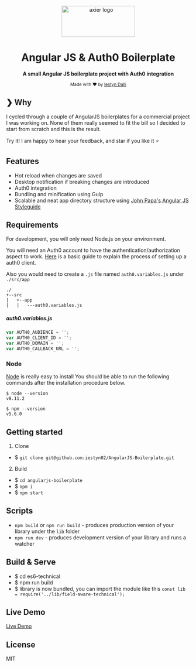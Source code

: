 <p align="center">
  <a href="https://axier.io/">
    <img width="200" height="85" src="https://i.imgur.com/Nevc4Gq.png" alt="axier logo">
  </a>
</p>

<h1 align="center">Angular JS & Auth0 Boilerplate</h1>

<p align="center">
  <b>A small Angular JS boilerplate project with Auth0 integration</b></br>
</p>

<p align="center">
  <sub>Made with ❤️ by <a href="https://www.linkedin.com/in/iestyn-d-24765273/">Iestyn Dalli</a></sub>
</p>

## ❯ Why

I cycled through a couple of AngularJS boilerplates for a commercial project I was working on.  None of them really seemed to fit the bill so I decided to start from scratch and this is the result.

Try it! I am happy to hear your feedback, and star if you like it ⭐

## Features

* Hot reload when changes are saved
* Desktop notification if breaking changes are introduced
* Auth0 integration
* Bundling and minification using Gulp
* Scalable and neat app directory structure using [John Papa's Angular JS Styleguide](https://github.com/johnpapa/angular-styleguide)

## Requirements

For development, you will only need Node.js on your environment.

You will need an Auth0 account to have the authentication/authorization aspect to work.  [Here](https://auth0.com/docs/getting-started/the-basics) is a basic guide to explain the process of setting up a auth0 client.

Also you would need to create a `.js` file named `auth0.variables.js` under `./src/app`

```
./
+--src
|   +--app
|   |   ---auth0.variables.js
```

##### auth0.variables.js

```javascript
var AUTH0_AUDIENCE = '';
var AUTH0_CLIENT_ID = '';
var AUTH0_DOMAIN = '';
var AUTH0_CALLBACK_URL = '';
```

### Node

[Node](http://nodejs.org/) is really easy to install
You should be able to run the following commands after the installation procedure
below.

    $ node --version
    v8.11.2

    $ npm --version
    v5.6.0

## Getting started

1. Clone
* $ `git clone git@github.com:iestyn02/AngularJS-Boilerplate.git`

2. Build
  * $ `cd angularjs-boilerplate`
  * $ `npm i`
  * $ `npm start`

## Scripts

* `npm build` or `npm run build` - produces production version of your library under the `lib` folder
* `npm run dev` - produces development version of your library and runs a watcher

## Build & Serve

* $ cd es6-technical
* $ npm run build
* $ library is now bundled, you can import the module like this `const lib = require('../lib/field-aware-technical');`

## Live Demo

[Live Demo](https://angular.axier.io/)

## License

MIT
